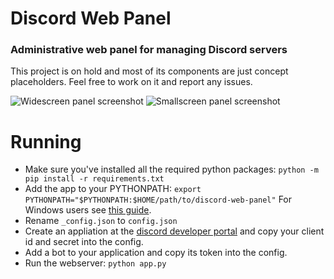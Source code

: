 # Discord Web Panel
### Administrative web panel for managing Discord servers

This project is on hold and most of its components are just concept placeholders. Feel free to work on it and report any issues.

![Widescreen panel screenshot](https://i.imgur.com/VfDkc4Q.png "Widescreen panel")
![Smallscreen panel screenshot](https://i.imgur.com/owRsdDm.png "Smallscreen panel")

# Running
- Make sure you've installed all the required python packages: `python -m pip install -r requirements.txt`
- Add the app to your PYTHONPATH: `export PYTHONPATH="$PYTHONPATH:$HOME/path/to/discord-web-panel"` For Windows users see [this guide](https://stackoverflow.com/questions/3701646/how-to-add-to-the-pythonpath-in-windows-so-it-finds-my-modules-packages).
- Rename `_config.json` to `config.json`
- Create an appliation at the [discord developer portal](https://discordapp.com/developers/applications/) and copy your client id and secret into the config.
- Add a bot to your application and copy its token into the config.
- Run the webserver: `python app.py`
